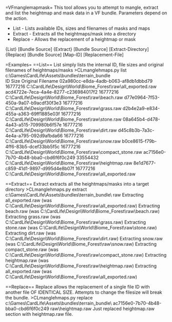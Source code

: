 =VFmanglemapmask=
This tool allows you to attempt to mangle, extract and list the heightmap and mask data in a VF bundle.
Parameters depend on the action. 

* List 		- Lists available IDs, sizes and filenames of masks and maps
* Extract	- Extracts all the heightmaps/mask into a directory
* Replace	- Allows the replacement of a heightmap or mask

{List} [Bundle Source]
{Extract} [Bundle Source] [Extract-Directory]
{Replace} [Bundle Source] [Map-ID] [Replacement-File]

=Examples=
==List==
List simply lists the internal ID, file sizes and original filenames of heightmaps/masks
    >CLmanglehmaps.py list c:\Games\CardLife\Assets\bundles\terrain_bundle\
    ID                                      Size            Original Filename
    02a980cc-e8da-4adb-b063-af8db1dbbd79    16777216        C:\CardLife\Design\World\Biome_Forest\raw\all_exported.raw
    acd4722e-7eca-4a4e-8277-c236984017f2    16777216        C:\CardLife\Design\World\Biome_Forest\raw\beach.raw
    d77e0964-7f53-450a-9a07-b9acdf30f3e3    16777216        C:\CardLife\Design\World\Biome_Forest\raw\grass.raw
    d2b4e2a9-e834-455a-a363-69ff1885e03f    16777216        C:\CardLife\Design\World\Biome_Forest\raw\stone.raw
    08a645b4-d478-4a43-a515-709980b6f57e    16777216        C:\CardLife\Design\World\Biome_Forest\raw\dirt.raw
    d45c8b3b-7a3c-4e4a-a795-092d9afbda66    16777216        C:\CardLife\Design\World\Biome_Forest\raw\snow.raw
    b0ce8615-f79b-4ff6-83b5-dcef33bb5f5c    16777216        C:\CardLife\Design\World\Biome_Forest\raw\compact_stone.raw
    ac7156e0-7b70-4b48-bba0-cbd6f6f0c249    33554432        C:\CardLife\Design\World\Biome_Forest\raw\heightmap.raw
    8e1d7677-c859-41d1-9897-d995d4e8b07f    16777216        C:\CardLife\Design\World\Biome_Forest\raw\all_exported.raw

==Extract==
Extract extracts all the heightmaps/masks into a target directory
    >CLmanglehmaps.py extract c:\Games\CardLife\Assets\bundles\terrain_bundle\ raw
    Extracting all_exported.raw (was C:\CardLife\Design\World\Biome_Forest\raw\all_exported.raw)
    Extracting beach.raw (was C:\CardLife\Design\World\Biome_Forest\raw\beach.raw)
    Extracting grass.raw (was C:\CardLife\Design\World\Biome_Forest\raw\grass.raw)
    Extracting stone.raw (was C:\CardLife\Design\World\Biome_Forest\raw\stone.raw)
    Extracting dirt.raw (was C:\CardLife\Design\World\Biome_Forest\raw\dirt.raw)
    Extracting snow.raw (was C:\CardLife\Design\World\Biome_Forest\raw\snow.raw)
    Extracting compact_stone.raw (was C:\CardLife\Design\World\Biome_Forest\raw\compact_stone.raw)
    Extracting heightmap.raw (was C:\CardLife\Design\World\Biome_Forest\raw\heightmap.raw)
    Extracting all_exported.raw (was C:\CardLife\Design\World\Biome_Forest\raw\all_exported.raw)

==Replace==
Replace allows the replacement of a single file ID with another file OF IDENTICAL SIZE. Attempts to change the filesize will break the bundle.
    >CLmanglehmaps.py replace c:\Games\CardLife\Assets\bundles\terrain_bundle\ ac7156e0-7b70-4b48-bba0-cbd6f6f0c249 raw\heightmap.raw
    Just replaced heightmap.raw section with heightmap.raw file.